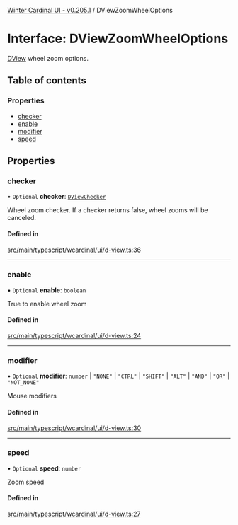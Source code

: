 [Winter Cardinal UI - v0.205.1](../index.md) / DViewZoomWheelOptions

# Interface: DViewZoomWheelOptions

[DView](DView.md) wheel zoom options.

## Table of contents

### Properties

- [checker](DViewZoomWheelOptions.md#checker)
- [enable](DViewZoomWheelOptions.md#enable)
- [modifier](DViewZoomWheelOptions.md#modifier)
- [speed](DViewZoomWheelOptions.md#speed)

## Properties

### checker

• `Optional` **checker**: [`DViewChecker`](../index.md#dviewchecker)

Wheel zoom checker.
If a checker returns false, wheel zooms will be canceled.

#### Defined in

[src/main/typescript/wcardinal/ui/d-view.ts:36](https://github.com/winter-cardinal/winter-cardinal-ui/blob/v0.205.1/src/main/typescript/wcardinal/ui/d-view.ts#L36)

___

### enable

• `Optional` **enable**: `boolean`

True to enable wheel zoom

#### Defined in

[src/main/typescript/wcardinal/ui/d-view.ts:24](https://github.com/winter-cardinal/winter-cardinal-ui/blob/v0.205.1/src/main/typescript/wcardinal/ui/d-view.ts#L24)

___

### modifier

• `Optional` **modifier**: `number` \| ``"NONE"`` \| ``"CTRL"`` \| ``"SHIFT"`` \| ``"ALT"`` \| ``"AND"`` \| ``"OR"`` \| ``"NOT_NONE"``

Mouse modifiers

#### Defined in

[src/main/typescript/wcardinal/ui/d-view.ts:30](https://github.com/winter-cardinal/winter-cardinal-ui/blob/v0.205.1/src/main/typescript/wcardinal/ui/d-view.ts#L30)

___

### speed

• `Optional` **speed**: `number`

Zoom speed

#### Defined in

[src/main/typescript/wcardinal/ui/d-view.ts:27](https://github.com/winter-cardinal/winter-cardinal-ui/blob/v0.205.1/src/main/typescript/wcardinal/ui/d-view.ts#L27)
